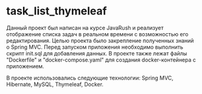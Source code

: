 # task_list_thymeleaf
Данный проект был написан на курсе JavaRush и реализует отображение списка задач в реальном времени с возможностью его редактирования. Целью проекта было закрепление полученных знаний о Spring MVC. Перед запуском приложения необходимо выполнить скрипт init.sql для добавления данных. В проекте также лежат файлы "Dockerfile" и "docker-compose.yaml" для создания docker-контейнера с приложением.

В проекте использовались следующие технологии: Spring MVC, Hibernate, MySQL, Thymeleaf, Docker.
